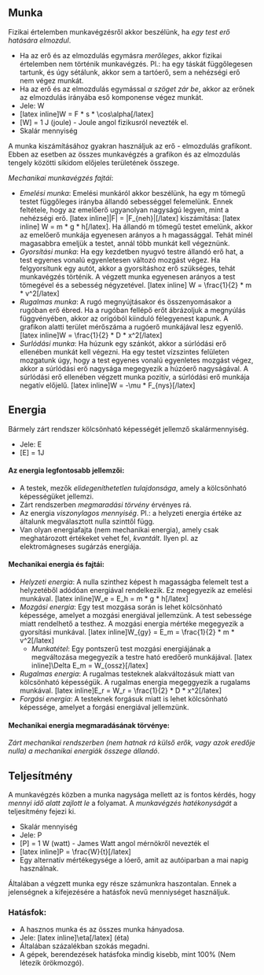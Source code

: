 ## Munka

Fizikai értelemben munkavégzésről akkor beszélünk, ha *egy test erő hatására elmozdul*.

 - Ha az erő és az elmozdulás egymásra *merőleges*, akkor fizikai értelemben nem történik munkavégzés. Pl.: ha egy táskát függőlegesen tartunk, és úgy sétálunk, akkor sem a tartóerő, sem a nehézségi erő nem végez munkát.
 - Ha az erő és az elmozdulás egymással *α szöget zár be*, akkor az erőnek az elmozdulás irányába eső komponense végez munkát.
 - Jele: W
 - [latex inline]W = F * s * \cos\alpha[/latex]
 - [W] = 1 J (joule) - Joule angol fizikusról nevezték el.
 - Skalár mennyiség

A munka kiszámításához gyakran használjuk az erő - elmozdulás grafikont. Ebben az esetben az összes munkavégzés a grafikon és az elmozdulás tengely közötti síkidom előjeles területének összege.

*Mechanikai munkavégzés fajtái*:

 - *Emelési munka*: Emelési munkáról akkor beszélünk, ha egy m tömegű testet függőleges irányba állandó sebességgel felemelünk. Ennek feltétele, hogy az emelőerő ugyanolyan nagyságú legyen, mint a nehézségi erő. [latex inline]|F| = |F_{neh}|[/latex] kiszámítása: [latex inline] W = m * g * h[/latex]. Ha állandó m tömegű testet emelünk, akkor az emelőerő munkája egyenesen arányos a h magassággal. Tehát minél magasabbra emeljük a testet, annál több munkát kell végeznünk.
 - *Gyorsítási munka*: Ha egy kezdetben nyugvó testre állandó erő hat, a test egyenes vonalú egyenletesen változó mozgást végez. Ha felgyorsítunk egy autót, akkor a gyorsításhoz erő szükséges, tehát munkavégzés történik. A végzett munka egyenesen arányos a test tömegével és a sebesség négyzetével. [latex inline] W = \frac{1}{2} * m * v^2[/latex]
 - *Rugalmas munka*: A rugó megnyújtásakor és összenyomásakor a rugóban erő ébred. Ha a rugóban fellépő erőt ábrázoljuk a megnyúlás függvényében, akkor az origóból kiinduló félegyenest kapunk. A grafikon alatti terület mérőszáma a rugóerő munkájával lesz egyenlő. [latex inline]W = \frac{1}{2} * D * x^2[/latex]
 - *Surlódási munka*: Ha húzunk egy szánkót, akkor a súrlódási erő ellenében munkát kell végezni. Ha egy testet vízszintes felületen mozgatunk úgy, hogy a test egyenes vonalú egyenletes mozgást végez, akkor a súrlódási erő nagysága megegyezik a húzóerő nagyságával. A súrlódási erő ellenében végzett munka pozitív, a súrlódási erő munkája negatív előjelű. [latex inline]W = -\mu * F_{nys}[/latex]

## Energia

Bármely zárt rendszer kölcsönható képességét jellemző skalármennyiség.
 - Jele: E
 - [E] = 1J

#### Az energia legfontosabb jellemzői:
 - A testek, mezők *elidegeníthetetlen tulajdonsága*, amely a kölcsönható képességüket jellemzi.
 - Zárt rendszerben *megmaradási törvény* érvényes rá.
 - Az energia *viszonylagos mennyiség*. Pl.: a helyzeti energia értéke az általunk megválasztott nulla szinttől függ.
 - Van olyan energiafajta (nem mechanikai energia), amely csak meghatározott értékeket vehet fel, *kvantált*. Ilyen pl. az elektromágneses sugárzás energiája.

#### Mechanikai energia és fajtái:

 - *Helyzeti energia*: A nulla szinthez képest h magasságba felemelt test a helyzetéből adódóan energiával rendelkezik. Ez megegyezik az emelési munkával. [latex inline]W_e = E_h = m * g * h[/latex]
 - *Mozgási energia*: Egy test mozgása során is lehet kölcsönható képessége, amelyet a mozgási energiával jellemzünk. A test sebessége miatt rendelhető a testhez. A mozgási energia mértéke megegyezik a gyorsítási munkával. [latex inline]W_{gy} = E_m = \frac{1}{2} * m * v^2[/latex]
   + *Munkatétel*: Egy pontszerű test mozgási energiájának a megváltozása megegyezik a  testre ható eredőerő munkájával. [latex inline]\Delta E_m = W_{ossz}[/latex]
 - *Rugalmas energia*: A rugalmas testeknek alakváltozásuk miatt van kölcsönható képességük. A rugalmas energia megeggyezik a rugalams munkával. [latex inline]E_r = W_r = \frac{1}{2} * D * x^2[/latex]
 - *Forgási energia*: A testeknek forgásuk miatt is lehet kölcsönható képessége, amelyet a forgási energiával jellemzünk.

#### Mechanikai energia megmaradásának törvénye:
*Zárt mechanikai rendszerben (nem hatnak rá külső erők, vagy azok eredője nulla) a mechanikai energiák összege állandó*.


## Teljesítmény

A munkavégzés közben a munka nagysága mellett az is fontos kérdés, hogy *mennyi idő alatt zajlott le* a folyamat. A *munkavégzés hatékonyságát* a teljesítmény fejezi ki.

 - Skalár mennyiség
 - Jele: P
 - [P] = 1 W (watt) - James Watt angol mérnökről nevezték el
 - [latex inline]P = \frac{W}{t}[/latex]
 - Egy alternatív mértékegysége a lóerő, amit az autóiparban a mai napig használnak.

Általában a végzett munka egy része számunkra haszontalan. Ennek a jelenségnek a kifejezésére a hatásfok nevű menniységet használjuk.

### Hatásfok:
 - A hasznos munka és az összes munka hányadosa.
 - Jele: [latex inline]\eta[/latex] (éta)
 - Általában százalékban szokás megadni.
 - A gépek, berendezések hatásfoka mindig kisebb, mint 100% (Nem létezik örökmozgó).  
